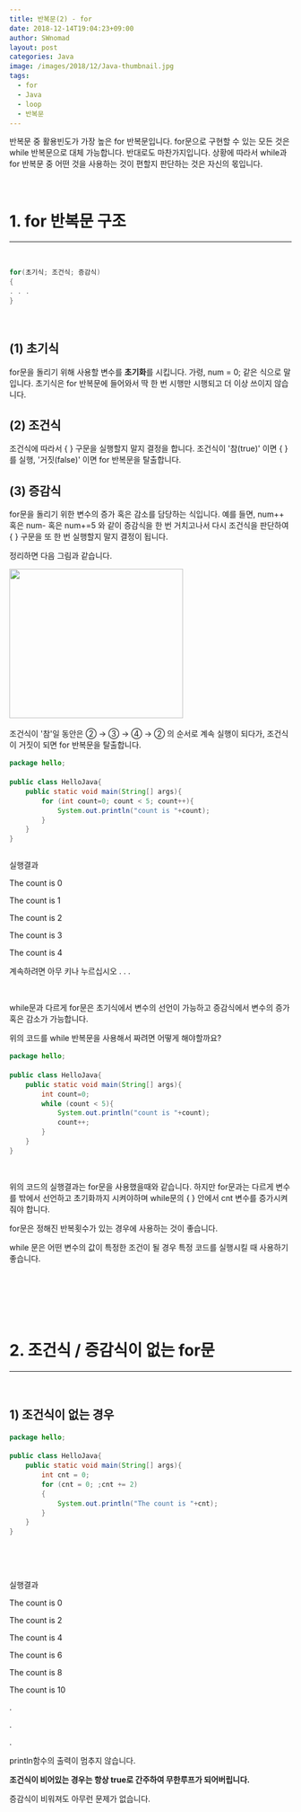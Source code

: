 ```yaml
---
title: 반복문(2) - for
date: 2018-12-14T19:04:23+09:00
author: SWnomad
layout: post
categories: Java
image: /images/2018/12/Java-thumbnail.jpg
tags:
  - for
  - Java
  - loop
  - 반복문
---
```

반복문 중 활용빈도가 가장 높은 for 반복문입니다. for문으로 구현할 수 있는 모든 것은 while 반복문으로 대체 가능합니다. 반대로도 마찬가지입니다. 상황에 따라서 while과 for 반복문 중 어떤 것을 사용하는 것이 편할지 판단하는 것은 자신의 몫입니다.

&nbsp;

# 1. for 반복문 구조

* * *

&nbsp;

~~~ java
for(초기식; 조건식; 증감식)
{
. . .
}
~~~

&nbsp;

## (1) 초기식

for문을 돌리기 위해 사용할 변수를 **초기화**를 시킵니다. 가령, num = 0; 같은 식으로 말입니다. 초기식은 for 반복문에 들어와서 딱 한 번 시행만 시행되고 더 이상 쓰이지 않습니다.

## (2) 조건식

조건식에 따라서 { } 구문을 실행할지 말지 결정을 합니다. 조건식이 '참(true)' 이면 { }를 실행, '거짓(false)' 이면 for 반복문을 탈출합니다.

## (3) 증감식

for문을 돌리기 위한 변수의 증가 혹은 감소를 담당하는 식입니다. 예를 들면, num++ 혹은 num- 혹은 num+=5 와 같이 증감식을 한 번 거치고나서 다시 조건식을 판단하여 { } 구문을 또 한 번 실행할지 말지 결정이 됩니다.

정리하면 다음 그림과 같습니다.

<img class="aligncenter wp-image-937" src="/images/2018/09/1-6.jpg" alt="" width="310" height="266" srcset="/images/2018/09/1-6.jpg 455w, /images/2018/09/1-6-300x257.jpg 300w" sizes="(max-width: 310px) 100vw, 310px" /> 

조건식이 '참'일 동안은 ② → ③ → ④ → ② 의 순서로 계속 실행이 되다가, 조건식이 거짓이 되면 for 반복문을 탈출합니다.

~~~ java
package hello;

public class HelloJava{
    public static void main(String[] args){
        for (int count=0; count < 5; count++){
            System.out.println("count is "+count);
        }
    }
}
~~~

~~~ java

~~~

실행결과

The count is 0


The count is 1


The count is 2


The count is 3


The count is 4


계속하려면 아무 키나 누르십시오 . . . 

&nbsp;

while문과 다르게 for문은 초기식에서 변수의 선언이 가능하고 증감식에서 변수의 증가 혹은 감소가 가능합니다.

위의 코드를 while 반복문을 사용해서 짜려면 어떻게 해야할까요?

~~~ java
package hello;

public class HelloJava{
    public static void main(String[] args){
        int count=0;
        while (count < 5){
            System.out.println("count is "+count);
            count++;
        }
    }
}
~~~

&nbsp;

위의 코드의 실행결과는 for문을 사용했을때와 같습니다. 하지만 for문과는 다르게 변수를 밖에서 선언하고 초기화까지 시켜야하며 while문의 { } 안에서 cnt 변수를 증가시켜줘야 합니다.

for문은 정해진 반복횟수가 있는 경우에 사용하는 것이 좋습니다.

while 문은 어떤 변수의 값이 특정한 조건이 될 경우 특정 코드를 실행시킬 때 사용하기 좋습니다.

&nbsp;

&nbsp;

&nbsp;

# 2. 조건식 / 증감식이 없는 for문

* * *

&nbsp;

## 1) 조건식이 없는 경우

~~~ java
package hello;

public class HelloJava{
    public static void main(String[] args){
        int cnt = 0;
        for (cnt = 0; ;cnt += 2)
        {
            System.out.println("The count is "+cnt);
        }
    }
}
~~~

&nbsp;

&nbsp;

실행결과

The count is 0


The count is 2


The count is 4


The count is 6


The count is 8


The count is 10


.


.


.</pre>

println함수의 출력이 멈추지 않습니다.

**조건식이 비어있는 경우는 항상 true로 간주하여 무한루프가 되어버립니다.**

증감식이 비워져도 아무런 문제가 없습니다.